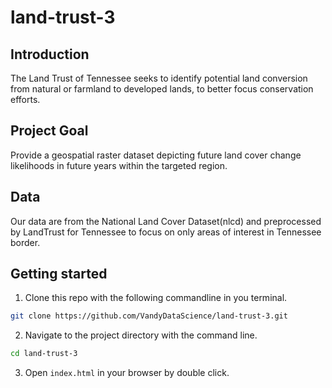 # land-trust-3
## Introduction

The Land Trust of Tennessee seeks to identify potential land conversion from natural or farmland to developed lands, to better focus conservation efforts.

## Project Goal

Provide a geospatial raster dataset depicting future land cover change likelihoods in future years within the targeted region.

## Data 
Our data are from the National Land Cover Dataset(nlcd) and preprocessed by LandTrust for Tennessee to focus on only areas of interest in Tennessee border.

## Getting started

1. Clone this repo with the following commandline in you terminal.

```bash
git clone https://github.com/VandyDataScience/land-trust-3.git
```

2. Navigate to the project directory with the command line.

```bash
cd land-trust-3
```

3. Open `index.html` in your browser by double click.
